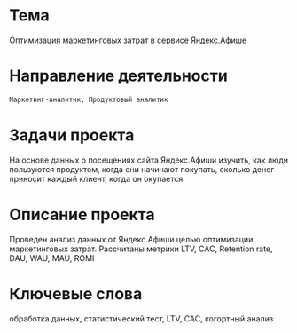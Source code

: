 # Тема
Оптимизация маркетинговых затрат в сервисе Яндекс.Афише

# Направление деятельности
``` bash
Маркетинг-аналитик, Продуктовый аналитик
```

# Задачи проекта
На основе данных о посещениях сайта Яндекс.Афиши изучить, как люди пользуются продуктом, когда они начинают покупать, сколько денег приносит каждый клиент, когда он окупается

# Описание проекта
Проведен анализ данных от Яндекс.Афиши целью оптимизации маркетинговых затрат.
Рассчитаны метрики LTV, CAC, Retention rate, DAU, WAU, MAU, ROMI

# Ключевые слова
обработка данных, статистический тест, LTV, CAC, когортный анализ
